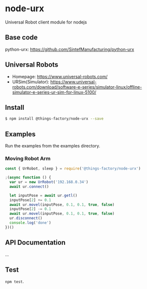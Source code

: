 # node-urx
Universal Robot client module for nodejs

## Base code
python-urx: https://github.com/SintefManufacturing/python-urx


## Universal Robots
- Homepage: https://www.universal-robots.com/
- URSim(Simulator): https://www.universal-robots.com/download/software-e-series/simulator-linux/offline-simulator-e-series-ur-sim-for-linux-5100/


## Install

```bash
$ npm install @things-factory/node-urx --save
```

## Examples

Run the examples from the examples directory.

### Moving Robot Arm

```javascript
const { UrRobot, sleep } = require('@things-factory/node-urx')

;(async function () {
  var ur = new UrRobot('192.168.0.34')
  await ur.connect()

  let inputPose = await ur.getl()
  inputPose[2] += 0.1
  await ur.movel(inputPose, 0.1, 0.1, true, false)
  inputPose[2] -= 0.1
  await ur.movel(inputPose, 0.1, 0.1, true, false)
  ur.disconnect()
  console.log('done')
})()
```

## API Documentation
...


## Test

`npm test`.
